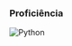 <!--### Olá, me chamo Kevin! 👋


Tenho 15 anos e atualmente estou estudando tecnologias e habilidades voltadas para o backend, com o objetivo de aprimorar meu conhecimento e contribuir para o desenvolvimento de sistemas.
___-->

### Proficiência

![Python](https://img.shields.io/badge/python-3670A0?style=for-the-badge&logo=python&logoColor=ffdd54)
